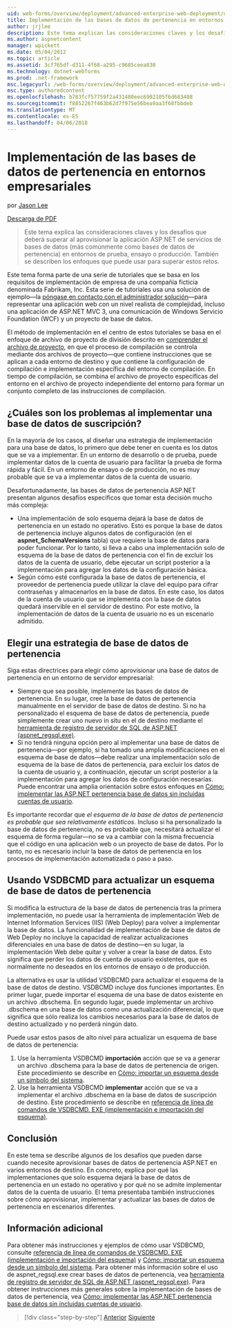 ```yaml
---
uid: web-forms/overview/deployment/advanced-enterprise-web-deployment/deploying-membership-databases-to-enterprise-environments
title: Implementación de las bases de datos de pertenencia en entornos empresariales | Documentos de Microsoft
author: jrjlee
description: Este tema explican las consideraciones claves y los desafíos que deberá superar al aprovisionar bases de datos de servicios de aplicaciones de ASP.NET (más común...
ms.author: aspnetcontent
manager: wpickett
ms.date: 05/04/2012
ms.topic: article
ms.assetid: 3cf765df-d311-4f68-a295-c9685ceea830
ms.technology: dotnet-webforms
ms.prod: .net-framework
msc.legacyurl: /web-forms/overview/deployment/advanced-enterprise-web-deployment/deploying-membership-databases-to-enterprise-environments
msc.type: authoredcontent
ms.openlocfilehash: b783fcf57759f2a431480eec6902105f6d683408
ms.sourcegitcommit: f8852267f463b62d7f975e56bea9aa3f68fbbdeb
ms.translationtype: MT
ms.contentlocale: es-ES
ms.lasthandoff: 04/06/2018
---
```

<a name="deploying-membership-databases-to-enterprise-environments"></a>Implementación de las bases de datos de pertenencia en entornos empresariales
====================
por [Jason Lee](https://github.com/jrjlee)

[Descarga de PDF](https://msdnshared.blob.core.windows.net/media/MSDNBlogsFS/prod.evol.blogs.msdn.com/CommunityServer.Blogs.Components.WeblogFiles/00/00/00/63/56/8130.DeployingWebAppsInEnterpriseScenarios.pdf)

> Este tema explica las consideraciones claves y los desafíos que deberá superar al aprovisionar la aplicación ASP.NET de servicios de bases de datos (más comúnmente como bases de datos de pertenencia) en entornos de prueba, ensayo o producción. También se describen los enfoques que puede usar para superar estos retos.


Este tema forma parte de una serie de tutoriales que se basa en los requisitos de implementación de empresa de una compañía ficticia denominada Fabrikam, Inc. Esta serie de tutoriales usa una solución de ejemplo&#x2014;la [póngase en contacto con el administrador solución](../web-deployment-in-the-enterprise/the-contact-manager-solution.md)&#x2014;para representar una aplicación web con un nivel realista de complejidad, incluso una aplicación de ASP.NET MVC 3, una comunicación de Windows Servicio Foundation (WCF) y un proyecto de base de datos.

El método de implementación en el centro de estos tutoriales se basa en el enfoque de archivo de proyecto de división descrito en [comprender el archivo de proyecto](../web-deployment-in-the-enterprise/understanding-the-project-file.md), en que el proceso de compilación se controla mediante dos archivos de proyecto&#x2014;que contiene instrucciones que se aplican a cada entorno de destino y que contiene la configuración de compilación e implementación específica del entorno de compilación. En tiempo de compilación, se combina el archivo de proyecto específicas del entorno en el archivo de proyecto independiente del entorno para formar un conjunto completo de las instrucciones de compilación.

## <a name="what-are-the-issues-when-you-deploy-a-membership-database"></a>¿Cuáles son los problemas al implementar una base de datos de suscripción?

En la mayoría de los casos, al diseñar una estrategia de implementación para una base de datos, lo primero que debe tener en cuenta es los datos que se va a implementar. En un entorno de desarrollo o de prueba, puede implementar datos de la cuenta de usuario para facilitar la prueba de forma rápida y fácil. En un entorno de ensayo o de producción, no es muy probable que se va a implementar datos de la cuenta de usuario.

Desafortunadamente, las bases de datos de pertenencia ASP.NET presentan algunos desafíos específicos que tomar esta decisión mucho más compleja:

- Una implementación de solo esquema dejará la base de datos de pertenencia en un estado no operativo. Esto es porque la base de datos de pertenencia incluye algunos datos de configuración (en el **aspnet\_SchemaVersions** tabla) que requiere la base de datos para poder funcionar. Por lo tanto, si lleva a cabo una implementación solo de esquema de la base de datos de pertenencia con el fin de excluir los datos de la cuenta de usuario, debe ejecutar un script posterior a la implementación para agregar los datos de la configuración básica.
- Según cómo esté configurada la base de datos de pertenencia, el proveedor de pertenencia puede utilizar la clave del equipo para cifrar contraseñas y almacenarlos en la base de datos. En este caso, los datos de la cuenta de usuario que se implementa con la base de datos quedará inservible en el servidor de destino. Por este motivo, la implementación de datos de la cuenta de usuario no es un escenario admitido.

## <a name="choosing-a-membership-database-strategy"></a>Elegir una estrategia de base de datos de pertenencia

Siga estas directrices para elegir cómo aprovisionar una base de datos de pertenencia en un entorno de servidor empresarial:

- Siempre que sea posible, implemente las bases de datos de pertenencia. En su lugar, cree la base de datos de pertenencia manualmente en el servidor de base de datos de destino. Si no ha personalizado el esquema de base de datos de pertenencia, puede simplemente crear uno nuevo in situ en el de destino mediante el [herramienta de registro de servidor de SQL de ASP.NET (aspnet\_regsql.exe)](https://msdn.microsoft.com/library/ms229862(v=vs.100).aspx).
- Si no tendrá ninguna opción pero al implementar una base de datos de pertenencia&#x2014;por ejemplo, si ha tomado una amplia modificaciones en el esquema de base de datos&#x2014;debe realizar una implementación solo de esquema de la base de datos de pertenencia, para excluir los datos de la cuenta de usuario y, a continuación, ejecutar un script posterior a la implementación para agregar los datos de configuración necesarias. Puede encontrar una amplia orientación sobre estos enfoques en [Cómo: implementar las ASP.NET pertenencia base de datos sin incluidas cuentas de usuario](https://msdn.microsoft.com/library/ff361972(v=vs.100).aspx).

Es importante recordar que *el esquema de la base de datos de pertenencia es probable que sea relativamente estáticos*. Incluso si ha personalizado la base de datos de pertenencia, no es probable que, necesitará actualizar el esquema de forma regular&#x2014;no se va a cambiar con la misma frecuencia que el código en una aplicación web o un proyecto de base de datos. Por lo tanto, no es necesario incluir la base de datos de pertenencia en los procesos de implementación automatizada o paso a paso.

## <a name="using-vsdbcmd-to-update-a-membership-database-schema"></a>Usando VSDBCMD para actualizar un esquema de base de datos de pertenencia

Si modifica la estructura de la base de datos de pertenencia tras la primera implementación, no puede usar la herramienta de implementación Web de Internet Information Services (IIS) (Web Deploy) para volver a implementar la base de datos. La funcionalidad de implementación de base de datos de Web Deploy no incluye la capacidad de realizar actualizaciones diferenciales en una base de datos de destino&#x2014;en su lugar, la implementación Web debe quitar y volver a crear la base de datos. Esto significa que perder los datos de cuenta de usuario existentes, que es normalmente no deseados en los entornos de ensayo o de producción.

La alternativa es usar la utilidad VSDBCMD para actualizar el esquema de la base de datos de destino. VSDBCMD incluye dos funciones importantes. En primer lugar, puede importar el esquema de una base de datos existente en un archivo .dbschema. En segundo lugar, puede implementar un archivo .dbschema en una base de datos como una actualización diferencial, lo que significa que sólo realiza los cambios necesarios para la base de datos de destino actualizado y no perderá ningún dato.

Puede usar estos pasos de alto nivel para actualizar un esquema de base de datos de pertenencia:

1. Use la herramienta VSDBCMD **importación** acción que se va a generar un archivo .dbschema para la base de datos de pertenencia de origen. Este procedimiento se describe en [Cómo: importar un esquema desde un símbolo del sistema](https://msdn.microsoft.com/library/dd172135.aspx).
2. Use la herramienta VSDBCMD **implementar** acción que se va a implementar el archivo .dbschema en la base de datos de suscripción de destino. Este procedimiento se describe en [referencia de línea de comandos de VSDBCMD. EXE (implementación e importación del esquema)](https://msdn.microsoft.com/library/dd193283.aspx).

## <a name="conclusion"></a>Conclusión

En este tema se describe algunos de los desafíos que pueden darse cuando necesite aprovisionar bases de datos de pertenencia ASP.NET en varios entornos de destino. En concreto, explica por qué las implementaciones que solo esquema dejará la base de datos de pertenencia en un estado no operativo y por qué no se admite implementar datos de la cuenta de usuario. El tema presentaba también instrucciones sobre cómo aprovisionar, implementar y actualizar las bases de datos de pertenencia en escenarios diferentes.

## <a name="further-reading"></a>Información adicional

Para obtener más instrucciones y ejemplos de cómo usar VSDBCMD, consulte [referencia de línea de comandos de VSDBCMD. EXE (implementación e importación del esquema)](https://msdn.microsoft.com/library/dd193283.aspx) y [Cómo: importar un esquema desde un símbolo del sistema](https://msdn.microsoft.com/library/dd172135.aspx). Para obtener más información sobre el uso de aspnet\_regsql.exe crear bases de datos de pertenencia, vea [herramienta de registro de servidor de SQL de ASP.NET (aspnet\_regsql.exe)](https://msdn.microsoft.com/library/ms229862(v=vs.100).aspx). Para obtener instrucciones más generales sobre la implementación de bases de datos de pertenencia, vea [Cómo: implementar las ASP.NET pertenencia base de datos sin incluidas cuentas de usuario](https://msdn.microsoft.com/library/ff361972(v=vs.100).aspx).

> [!div class="step-by-step"]
> [Anterior](deploying-database-role-memberships-to-test-environments.md)
> [Siguiente](excluding-files-and-folders-from-deployment.md)
